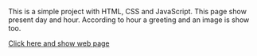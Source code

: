 This is a simple project with HTML, CSS and JavaScript.
This page show present day and hour.
According to hour a greeting and an image is show too.

<a href="https://jonasdamaia.github.io/ashoras/">Click here and show web page</a>
